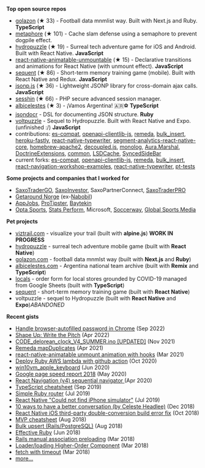 **Top open source repos**
- [golazon](https://github.com/sobstel/golazon) (★ 33) - Football data mnmlist way. Built with Next.js and Ruby. **TypeScript**
- [metaphore](https://github.com/sobstel/metaphore) (★ 101) - Cache slam defense using a semaphore to prevent dogpile effect.
- [hydropuzzle](https://github.com/sobstel/hydropuzzle) (★ 19) - Surreal tech adventure game for iOS and Android. Built with React Native. **JavaScript**
- [react-native-animatable-unmountable](https://github.com/sobstel/react-native-animatable-unmountable) (★ 15) - Declarative transitions and animations for React Native (with unmount effect). **JavaScript**
- [sequent](https://github.com/sobstel/sequent) (★ 86) - Short-term memory training game (mobile). Built with React Native and Redux. **JavaScript**
- [jsonp.js](https://github.com/sobstel/jsonp.js) (★ 36) - Lightweight JSONP library for cross-domain ajax calls. **JavaScript**
- [sesshin](https://github.com/sobstel/sesshin) (★ 66) - PHP secure advanced session manager.
- [albicelestes](https://github.com/sobstel/albicelestes) (★ 3) - ¡Vamos Argentina! 🇦🇷⚽ **TypeScript**
- [jsondocr](https://github.com/sobstel/jsondocr) - DSL for documenting JSON structure. **Ruby**
- [voltpuzzle](https://github.com/sobstel/voltpuzzle) - Sequel to Hydropuzzle. Built with React Native and Expo. (unfinished :/) **JavaScript**
- contributions: [es-compat](https://github.com/robatwilliams/es-compat/commits?author=sobstel), [openapi-clientlib-js](https://github.com/SaxoBank/openapi-clientlib-js/commits?author=sobstel), [remeda](https://github.com/remeda/remeda/commits?author=sobstel), [bulk_insert](https://github.com/jamis/bulk_insert/commits?author=sobstel), [heroku-fastly](https://github.com/fastly/heroku-fastly/commits?author=sobstel), [react-native-typewriter](https://github.com/TaylorBriggs/react-native-typewriter/commits?author=sobstel), [segment-analytics-react-native-core](https://github.com/Nabobil/segment-analytics-react-native-core/commits?author=sobstel), [homebrew-apache2](https://github.com/djl/homebrew-apache2/commits?author=sobstel), [decoupled.js](https://github.com/maciejsmolinski/decoupled.js/commits?author=sobstel), [monolog](https://github.com/Seldaek/monolog/commits?author=sobstel), [Aura.Marshal](https://github.com/auraphp/Aura.Marshal/commits?author=sobstel), [DoctrineExtensions](https://github.com/beberlei/DoctrineExtensions/commits?author=sobstel), [common](https://github.com/doctrine/common/commits?author=sobstel), [LSDCache](https://github.com/gsmlabs/LSDCache/commits?author=sobstel), [SyncedSideBar](https://github.com/TheSpyder/SyncedSideBar/commits?author=sobstel)
- current forks: [es-compat](https://github.com/sobstel/es-compat), [openapi-clientlib-js](https://github.com/sobstel/openapi-clientlib-js), [remeda](https://github.com/sobstel/remeda), [bulk_insert](https://github.com/sobstel/bulk_insert), [react-navigation-workshop-examples](https://github.com/sobstel/react-navigation-workshop-examples), [react-native-typewriter](https://github.com/sobstel/react-native-typewriter), [pt-tests](https://github.com/sobstel/pt-tests)

**Some projects and companies that I worked for**

- <a href="//www.home.saxo/platforms/saxotradergo">SaxoTraderGO</a>, <a href="//www.saxoinvestor.com">SaxoInvestor</a>, SaxoPartnerConnect, <a href="//www.home.saxo/platforms/saxotraderpro">SaxoTraderPRO</a>
- <a href="//no.getaround.com">Getaround Norge</a> (ex-<a href="//nabobil.no">Nabobil</a>)
- <a href="//www.appjobs.com">AppJobs</a>, <a href="//www.protipster.com">ProTipster</a>, <a href="//baytekin.media">Baytekin</a>
- <a href="//www.statsperform.com/opta/">Opta&nbsp;Sports</a>, <a href="//www.statsperform.com/">Stats&nbsp;Perform</a>, Microsoft, <a href="//www.soccerway.com">Soccerway</a>, <a href="//www.globalsportsmedia.com">Global Sports Media</a>

**Pet projects**

- <a href="//viztrail.com">viztrail.com</a> - visualize your trail (built with **alpine.js**) **WORK IN PROGRESS**
- <a href="//sobstel.dev/hydropuzzle/">hydropuzzle</a> - surreal tech adventure mobile game (built with **React Native**)
- <a href="//golazon.com">golazon.com</a> - football data mnmlst way (built with **Next.js** and **Ruby**)
- <a href="//albicelestes.com">albicelestes.com</a> - Argentina national team archive (built with **Remix** and **TypeScript**)
- <a href="//github.com/sobstel/locals">locals</a> - order form for local stores grounded by COVID-19 managed from Google Sheets (built with **TypeScript**)
- <a href="//github.com/sobstel/sequent">sequent</a> - short-term memory training game (built with **React Native**)
- <a hrre="https://github.com/sobstel/voltpuzzle">voltpuzzle</a> - sequel to Hydropuzzle (built with **React Native** and **Expo**)_ABANDONED_

**Recent gists**

- [Handle browser-autofilled password in Chrome](https://gist.github.com/ff27eee6cc1279812ff2c9689e7467b7) (Sep 2022)
- [Shape Up: Write the Pitch](https://gist.github.com/0c74c8533400e4312c90b10bfb7444ee) (Apr 2022)
- [CODE_delorean_clock_V4_SUMMER.ino [UPDATED]](https://gist.github.com/195b48cde1ece9f88f5f1480b9b1e51d) (Nov 2021)
- [Remeda mapDuplicates](https://gist.github.com/f5a698b0c2379d5fadca23a702ca6426) (Apr 2021)
- [react-native-animatable unmount animation with hooks](https://gist.github.com/8b1b58dfe0b2f425d0850cb0f22a92c5) (Mar 2021)
- [Deploy Ruby AWS lambda with github action](https://gist.github.com/df38c7a45f360b80272e82a8bb592e45) (Oct 2020)
- [win10vm_apple_keyboard](https://gist.github.com/683aae3443b6fcf7282592a88b706d53) (Jun 2020)
- [Google page speed report 2018](https://gist.github.com/610af92a102fca1706dab95161d4aa45) (May 2020)
- [React Navigation (v4) sequential navigator ](https://gist.github.com/515e8ece6e5e26d843c4f02c8bc42bff) (Apr 2020)
- [TypeScript cheatsheet](https://gist.github.com/3be5d2e62b306cdefb93d3b91c00ae34) (Sep 2019)
- [Simple Ruby router](https://gist.github.com/65335ae07c4e709a9773ed8815a8e2e5) (Jul 2019)
- [React Native "Could not find iPhone simulator"](https://gist.github.com/11fd875c45393ca2eb91af7bc0032b32) (Jul 2019)
- [10 ways to have a better conversation (by Celeste Headlee)](https://gist.github.com/02d779c2b09a787897eeae10792dca5d) (Dec 2018)
- [React Native iOS third-party double-conversion build error fix](https://gist.github.com/99587e397f994d6eb319e8cafd423a57) (Oct 2018)
- [MVP cheatsheet](https://gist.github.com/4d6dcd7bb4389ac16957e01d58f60903) (Aug 2018)
- [Bulk upsert (Rails/PostgreSQL)](https://gist.github.com/1b022e17f2f2bb276e766f7fea974b17) (Aug 2018)
- [Effective Ruby](https://gist.github.com/dab11bcac14c2b82281f563c90713ba5) (Jun 2018)
- [Rails manual association preloading](https://gist.github.com/19f40ac2141cc1db0803d360127b2945) (Mar 2018)
- [Loader/loading Higher-Order Component](https://gist.github.com/c0624c21d5fdf3172e00b5f77b929622) (Mar 2018)
- [fetch with timeout](https://gist.github.com/fb854a6e7152577b28f2647d157829ae) (Mar 2018)
- <a href="GISTS.md">more...</a>
